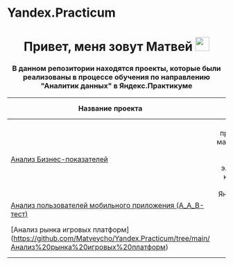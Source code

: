 # Yandex.Practicum
<h1 align="center">Привет, меня зовут Матвей
<img src="https://github.com/blackcater/blackcater/raw/main/images/Hi.gif" height="32"/></h1>
<h3 align="center">В данном репозитории находятся проекты, которые были реализованы в процессе обучения по направлению "Аналитик данных" в Яндекс.Практикуме </h3>

| Название проекта | Описание | Используемые библиотеки |  
|------------------|:--------:|:------------------------:|  
| [Анализ Бизнес-показателей](https://github.com/Matveycho/Yandex.Practicum/tree/main/%D0%90%D0%BD%D0%B0%D0%BB%D0%B8%D0%B7%20%D0%B1%D0%B8%D0%B7%D0%BD%D0%B5%D1%81-%D0%BF%D0%BE%D0%BA%D0%B0%D0%B7%D0%B0%D1%82%D0%B5%D0%BB%D0%B5%D0%B9) | Анализ продуктовых, маркетинговых метрик и метрик электронной коммерции сайта Яндекс.Афиша | **Pandas** **Numpy** **Matplotlib** **Seaborn**|
| [Анализ пользователей мобильного приложения (A_A_B-тест)](https://github.com/Matveycho/Yandex.Practicum/tree/main/Анализ%20пользователей%20мобильного%20приложения%20(A_A_B-тест))| Описание | Pandas |
| [Анализ рынка игровых платформ] (https://github.com/Matveycho/Yandex.Practicum/tree/main/Анализ%20рынка%20игровых%20платформ)| Описание | **Pandas** **Numpy** **Matplotlib** **Seaborn** **Scipy** **Math** |
